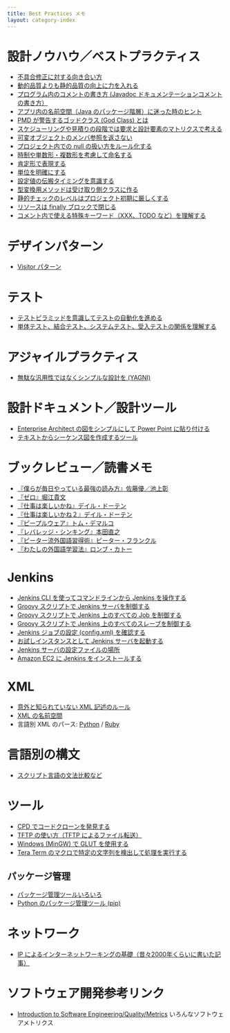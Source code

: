 ```yaml
---
title: Best Practices メモ
layout: category-index
---
```


設計ノウハウ／ベストプラクティス
====
* [不具合修正に対する向き合い方](attitude-to-defect.html)
* [動的品質よりも静的品質の向上に力を入れる](static-and-dynamic-quality.html)
* [プログラム内のコメントの書き方 (Javadoc ドキュメンテーションコメントの書き方）](how-to-write-comment.html)
* [アプリ内の名前空間（Java のパッケージ階層）に迷った時のヒント](namespace-in-app.html)
* [PMD が警告するゴッドクラス (God Class) とは](god-class.html)
* [スケジューリングや見積りの段階では要求と設計要素のマトリクスで考える](request-factor-matrix.html)
* [可変オブジェクトのメンバ参照を返さない](avoid-returning-mutable-reference.html)
* [プロジェクト内での null の扱い方をルール化する](clarify-how-to-use-null.html)
* [時制や単数形・複数形を考慮して命名する](tense-and-plural.html)
* [肯定形で表現する](prefer-positive-sentence.html)
* [単位を明確にする](clarify-unit.html)
* [設定値の伝搬タイミングを意識する](timing-of-propagation.html)
* [型変換用メソッドは受け取り側クラスに作る](api-convert-type.html)
* [静的チェックのレベルはプロジェクト初期に厳しくする](strict-analysis-in-the-beginning.html)
* [リソースは finally ブロックで閉じる](finally-close.html)
* [コメント内で使える特殊キーワード（XXX、TODO など）を理解する](practice/keyword-in-comment.html)

デザインパターン
====
* [Visitor パターン](dp-visitor-pattern.html)

テスト
====
* [テストピラミッドを意識してテストの自動化を進める](test-pyramid.html)
* [単体テスト、結合テスト、システムテスト、受入テストの関係を理解する](test-relation.html)

アジャイルプラクティス
====
* [無駄な汎用性ではなくシンプルな設計を (YAGNI)](simple-design.html)

設計ドキュメント／設計ツール
====
* [Enterprise Architect の図をシンプルにして Power Point に貼り付ける](tool/ea-to-powerpoint.html)
* [テキストからシーケンス図を作成するツール](tool-sdedit.html)

ブックレビュー／読書メモ
====
* [『僕らが毎日やっている最強の読み方』佐藤優／池上彰](book/saikyo-no-yomikata.html)
* [『ゼロ』堀江貴文](book/zero.html)
* [『仕事は楽しいかね』デイル・ドーテン](book/shigo-tano1.html)
* [『仕事は楽しいかね２』デイル・ドーテン](book/shigo-tano2.html)
* [『ピープルウェア』トム・デマルコ](book/peopleware.html)
* [『レバレッジ・シンキング』本田直之](book/reverage-thinking.html)
* [『ピーター流外国語習得術』ピーター・フランクル](book/peter.html)
* [『わたしの外国語学習法』ロンブ・カトー](book/kato-lomb.html)

Jenkins
====
* [Jenkins CLI を使ってコマンドラインから Jenkins を操作する](jenkins/cli.html)
* [Groovy スクリプトで Jenkins サーバを制御する](jenkins/cli-groovy.html)
* [Groovy スクリプトで Jenkins 上のすべての Job を制御する](jenkins/handle-jobs.html)
* [Groovy スクリプトで Jenkins 上のすべてのスレーブを制御する](jenkins/handle-slaves.html)
* [Jenkins ジョブの設定 (config.xml) を確認する](jenkins/config-xml.html)
* [お試しインスタンスとして Jenkins サーバを起動する](jenkins/trial-server.html)
* [Jenkins サーバの設定ファイルの場所](jenkins/settings-dir.html)
* [Amazon EC2 に Jenkins をインストールする](jenkins/amazon-ec2.html)

XML
====
* [意外と知られていない XML 記述のルール](xml/xml-rules.html)
* [XML の名前空間](xml/namespace.html)
* 言語別 XML のパース: [Python](/python/#html/xml-のパース) / [Ruby](/ruby/#xml)

言語別の構文
====

* [スクリプト言語の文法比較など](program/comparison.html)

ツール
====
* [CPD でコードクローンを発見する](tool/detect-code-clones.html)
* [TFTP の使い方（TFTP によるファイル転送）](tool/tftp.html)
* [Windows (MinGW) で GLUT を使用する](tool/glut-in-windows.html)
* [Tera Term のマクロで特定の文字列を検出して処理を実行する](tool/teraterm-detect-pattern.html)

パッケージ管理
----
* [パッケージ管理ツールいろいろ](common-package-management.html)
* [Python のパッケージ管理ツール (pip)](/python/pip.html)

ネットワーク
====
* [IP によるインターネットワーキングの基礎（昔々2000年くらいに書いた記事）](./ip-networking/)

ソフトウェア開発参考リンク
====
* [Introduction to Software Engineering/Quality/Metrics](https://en.wikibooks.org/wiki/Introduction_to_Software_Engineering/Quality/Metrics) いろんなソフトウェアメトリクス

